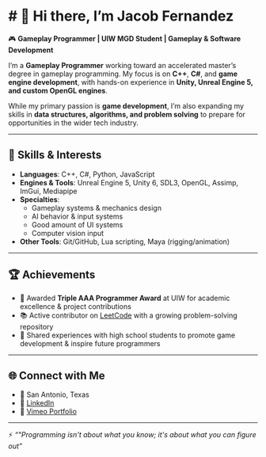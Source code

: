 # # 👋 Hi there, I’m Jacob Fernandez  

🎮 **Gameplay Programmer | UIW MGD Student | Gameplay & Software Development**  

I’m a **Gameplay Programmer**  working toward an accelerated master’s degree in gameplay programming. My focus is on **C++**, **C#**, and **game engine development**, with hands-on experience in **Unity, Unreal Engine 5, and custom OpenGL engines**.  

While my primary passion is **game development**, I’m also expanding my skills in **data structures, algorithms, and problem solving** to prepare for opportunities in the wider tech industry.

---

## 🚀 Skills & Interests
- **Languages**: C++, C#, Python, JavaScript  
- **Engines & Tools**: Unreal Engine 5, Unity 6, SDL3, OpenGL, Assimp, ImGui, Mediapipe  
- **Specialties**:  
  - Gameplay systems & mechanics design   
  - AI behavior & input systems    
  - Good amount of UI systems
  - Computer vision input
- **Other Tools**: Git/GitHub, Lua scripting, Maya (rigging/animation)

---

## 🏆 Achievements
- 🥇 Awarded **Triple AAA Programmer Award** at UIW for academic excellence & project contributions  
- 📚 Active contributor on [LeetCode](https://leetcode.com/u/JakeUp/) with a growing problem-solving repository  
- 🎤 Shared experiences with high school students to promote game development & inspire future programmers  

---

## 🌐 Connect with Me
- 📍 San Antonio, Texas  
- 💼 [LinkedIn](https://linkedin.com/in/jacobfernandezprogrammer)  
- 🎥 [Vimeo Portfolio](https://vimeo.com/1078568958?share=copy)  

---

⚡ *“"Programming isn't about what you know; it's about what you can figure out”*  


<!--
**JakeeUp/JakeeUp** is a ✨ _special_ ✨ repository because its `README.md` (this file) appears on your GitHub profile.

Here are some ideas to get you started:

- 🔭 I’m currently working on ...
- 🌱 I’m currently learning ...
- 👯 I’m looking to collaborate on ...
- 🤔 I’m looking for help with ...
- 💬 Ask me about ...
- 📫 How to reach me: ...
- 😄 Pronouns: ...
- ⚡ Fun fact: ...
-->
